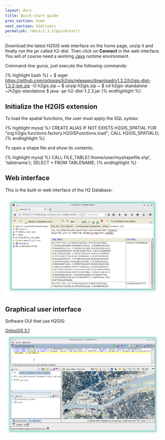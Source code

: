 ```yaml
---
layout: docs
title: Quick-start guide
prev_section: home
next_section: h2drivers
permalink: /docs/1.3.2/quickstart/
---
```


Download the latest H2GIS web interface on the home page, unzip it and finally run the jar called h2-dist. Then click on **Connect** in the web interface. You
will of course need a working [Java][] runtime environment.

Command-line gurus, just execute the following commands:

{% highlight bash %}
~ $ wget https://github.com/orbisgis/h2gis/releases/download/v1.3.2/h2gis-dist-1.3.2-bin.zip -O h2gis.zip
~ $ unzip h2gis.zip
~ $ cd h2gis-standalone
~/h2gis-standalone $ java -jar h2-dist-1.2.3.jar
{% endhighlight %}

## Initialize the H2GIS extension

To load the spatial functions, the user must apply the SQL syntax:

{% highlight mysql %}
CREATE ALIAS IF NOT EXISTS H2GIS_SPATIAL FOR "org.h2gis.functions.factory.H2GISFunctions.load";
CALL H2GIS_SPATIAL();
{% endhighlight %}

To open a shape file and show its contents:

{% highlight mysql %}
CALL FILE_TABLE('/home/user/myshapefile.shp', 'tablename');
SELECT * FROM TABLENAME;
{% endhighlight %}

## Web interface

This is the built-in web interface of the H2 Database:

<img class="displayed" src="../getting-started/screenshot_h2gui.png"/>

## Graphical user interface

Software GUI that use H2GIS:

<a href="http://www.orbisgis.org" target="_blank">OrbisGIS 5.1
<img class="displayed" src="../getting-started/screenshot_wms.png"/></a>


[Java]: http://java.com/en/download/index.jsp
